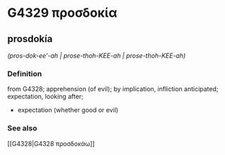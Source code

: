 # G4329 προσδοκία

## prosdokía

_(pros-dok-ee'-ah | prose-thoh-KEE-ah | prose-thoh-KEE-ah)_

### Definition

from G4328; apprehension (of evil); by implication, infliction anticipated; expectation, looking after; 

- expectation (whether good or evil)

### See also

[[G4328|G4328 προσδοκάω]]
